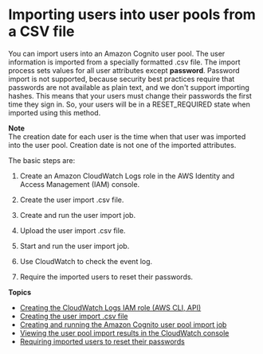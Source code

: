 # Importing users into user pools from a CSV file<a name="cognito-user-pools-using-import-tool"></a>

You can import users into an Amazon Cognito user pool\. The user information is imported from a specially formatted \.csv file\. The import process sets values for all user attributes except **password**\. Password import is not supported, because security best practices require that passwords are not available as plain text, and we don't support importing hashes\. This means that your users must change their passwords the first time they sign in\. So, your users will be in a RESET\_REQUIRED state when imported using this method\.

**Note**  
The creation date for each user is the time when that user was imported into the user pool\. Creation date is not one of the imported attributes\.

The basic steps are:

1. Create an Amazon CloudWatch Logs role in the AWS Identity and Access Management \(IAM\) console\.

1. Create the user import \.csv file\.

1. Create and run the user import job\.

1. Upload the user import \.csv file\.

1. Start and run the user import job\.

1. Use CloudWatch to check the event log\.

1. Require the imported users to reset their passwords\.

**Topics**
+ [Creating the CloudWatch Logs IAM role \(AWS CLI, API\)](cognito-user-pools-using-import-tool-cli-cloudwatch-iam-role.md)
+ [Creating the user import \.csv file](cognito-user-pools-using-import-tool-csv-header.md)
+ [Creating and running the Amazon Cognito user pool import job](cognito-user-pools-creating-import-job.md)
+ [Viewing the user pool import results in the CloudWatch console](cognito-user-pools-using-import-tool-cloudwatch.md)
+ [Requiring imported users to reset their passwords](cognito-user-pools-using-import-tool-password-reset.md)